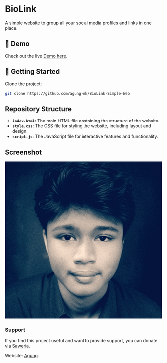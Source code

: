 # BioLink

A simple website to group all your social media profiles and links in one place.

## 🚀 Demo

Check out the live [Demo here](https://agung-mk.github.io/BioLink-Simple-Web/).

## 🚀 Getting Started

Clone the project:
   ```bash
   git clone https://github.com/agung-mk/BioLink-Simple-Web
```

## Repository Structure

- **`index.html`**: The main HTML file containing the structure of the website.
- **`style.css`**: The CSS file for styling the website, including layout and design.
- **`script.js`**: The JavaScript file for interactive features and functionality.

## Screenshot 

<img src="img/logo-bg.png" alt="Screenshot dari Aplikasi" width="600"/>

### Support 

If you find this project useful and want to provide support, you can donate via [Saweria](https://saweria.co/GeniusAI).

Website:  [Agung](https://agung-dev.my.id).
